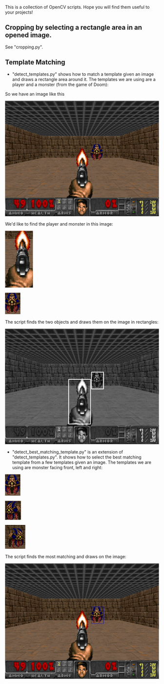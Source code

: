 This is a collection of OpenCV scripts. Hope you will find them useful to your projects!  

## Cropping by selecting a rectangle area in an opened image. 
See "cropping.py". 




## Template Matching
* "detect_templates.py" shows how to match a template given an image and draws a rectangle area around it. The templates we are using are a player and a monster (from the game of Doom):

So we have an image like this

![Alt text](images/img.png)

We'd like to find the player and monster in this image:

![Alt text](images/player.png)

![Alt text](images/monster.png)

The script finds the two objects and draws them on the image in rectangles:

![Alt text](screenshots/detection_of_monster_player.png)

* "detect_best_matching_template.py" is an extension of "detect_templates.py". It shows how to select the best matching template from a few templates given an image. 
The templates we are using are monster facing front, left and right:

![Alt text](images/monster.png)

![Alt text](images/monster_left.png)

![Alt text](images/monster_right.png)

The script finds the most matching and draws on the image:

![Alt text](screenshots/detection_of_monster_from_best_matching.png)




